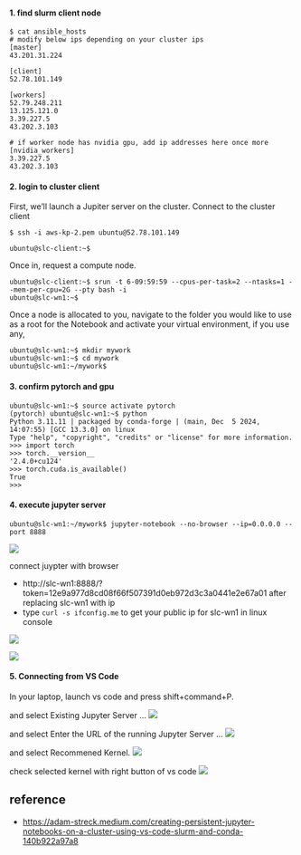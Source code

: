
#### 1. find slurm client node #### 
```
$ cat ansible_hosts
# modify below ips depending on your cluster ips
[master]
43.201.31.224

[client]
52.78.101.149

[workers]
52.79.248.211
13.125.121.0
3.39.227.5
43.202.3.103

# if worker node has nvidia gpu, add ip addresses here once more
[nvidia_workers]
3.39.227.5
43.202.3.103
```

#### 2. login to cluster client ####
First, we’ll launch a Jupiter server on the cluster. Connect to the cluster client
```
$ ssh -i aws-kp-2.pem ubuntu@52.78.101.149

ubuntu@slc-client:~$
```
Once in, request a compute node.
```
ubuntu@slc-client:~$ srun -t 6-09:59:59 --cpus-per-task=2 --ntasks=1 --mem-per-cpu=2G --pty bash -i
ubuntu@slc-wn1:~$
```

Once a node is allocated to you, navigate to the folder you would like to use as a root for the Notebook and activate your virtual environment, if you use any,
```
ubuntu@slc-wn1:~$ mkdir mywork
ubuntu@slc-wn1:~$ cd mywork
ubuntu@slc-wn1:~/mywork$
```



#### 3. confirm pytorch and gpu ####
```
ubuntu@slc-wn1:~$ source activate pytorch
(pytorch) ubuntu@slc-wn1:~$ python
Python 3.11.11 | packaged by conda-forge | (main, Dec  5 2024, 14:07:55) [GCC 13.3.0] on linux
Type "help", "copyright", "credits" or "license" for more information.
>>> import torch
>>> torch.__version__
'2.4.0+cu124'
>>> torch.cuda.is_available()
True
>>>
```

#### 4. execute jupyter server ####
```
ubuntu@slc-wn1:~/mywork$ jupyter-notebook --no-browser --ip=0.0.0.0 --port 8888
```
![](https://github.com/gnosia93/slurm-on-grv/blob/main/tutorial/images/conda-1.png)

connect juypter with browser 
  * http://slc-wn1:8888/?token=12e9a977d8cd08f66f507391d0eb972d3c3a0441e2e67a01 after replacing slc-wn1 with ip
  * type `curl -s ifconfig.me` to get your public ip for slc-wn1 in linux console
  
![](https://github.com/gnosia93/slurm-on-grv/blob/main/tutorial/images/jupyter-1.png)

![](https://github.com/gnosia93/slurm-on-grv/blob/main/tutorial/images/jupyter-2.png)

#### 5. Connecting from VS Code ####
In your laptop, launch vs code and press shift+command+P.

and select Existing Jupyter Server ...
![](https://github.com/gnosia93/slurm-on-grv/blob/main/tutorial/images/vscode-1.png)

and select Enter the URL of the running Jupyter Server ...
![](https://github.com/gnosia93/slurm-on-grv/blob/main/tutorial/images/vscode-2.png)

and select Recommened Kernel.
![](https://github.com/gnosia93/slurm-on-grv/blob/main/tutorial/images/vscode-3.png)

check selected kernel with right button of vs code
![](https://github.com/gnosia93/slurm-on-grv/blob/main/tutorial/images/vscode-4.png)


## reference ##

* https://adam-streck.medium.com/creating-persistent-jupyter-notebooks-on-a-cluster-using-vs-code-slurm-and-conda-140b922a97a8
